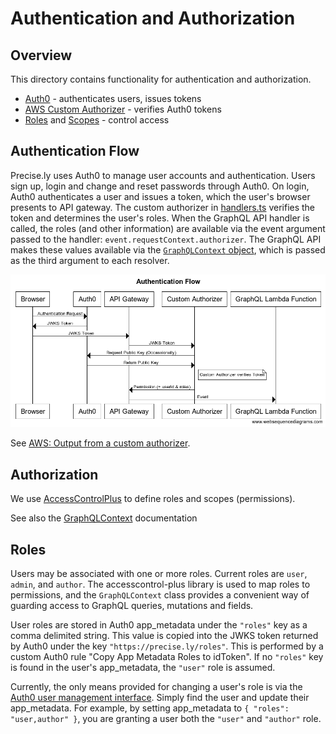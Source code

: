 # Authentication and Authorization

## Overview

This directory contains functionality for authentication and authorization.

* [Auth0](auth0.ts) - authenticates users, issues tokens
* [AWS Custom Authorizer](handlers.ts) - verifies Auth0 tokens
* [Roles](roles.ts) and [Scopes](scopes.ts) - control access

## Authentication Flow
Precise.ly uses Auth0 to manage user accounts and authentication.  Users sign up, login and change and reset passwords through Auth0.
On login, Auth0 authenticates a user and issues a token, which the user's browser presents to API gateway.  The custom authorizer in  [handlers.ts](./handlers.ts) verifies the token and determines the user's roles. When the GraphQL API handler is called, the roles (and other information) are available via the event argument passed to the handler: `event.requestContext.authorizer`.  The GraphQL API makes these values available via the [`GraphQLContext` object](./graphql-context.ts), which is passed as the third argument to each resolver.

![Authentication Flow](docs/auth-flow.png)

See [AWS: Output from a custom authorizer](https://docs.aws.amazon.com/apigateway/latest/developerguide/api-gateway-lambda-authorizer-output.html ).

## Authorization

We use [AccessControlPlus](https://github.com/aneilbaboo/accesscontrol-plus) to define roles and scopes (permissions).

See also the [GraphQLContext](../graphql/README.md) documentation

## Roles

Users may be associated with one or more roles. Current roles are `user`, `admin`, and `author`. The accesscontrol-plus library is used to map roles to permissions, and the `GraphQLContext` class provides a convenient way of guarding access to GraphQL queries, mutations and fields. 

User roles are stored in Auth0 app_metadata under the `"roles"` key as a comma delimited string. This value is copied into the JWKS token returned by Auth0 under the key `"https://precise.ly/roles"`. This is performed by a custom Auth0 rule "Copy App Metadata Roles to idToken". If no `"roles"` key is found in the user's app_metadata, the `"user"` role is assumed. 

Currently, the only means provided for changing a user's role is via the [Auth0 user management interface](https://manage.auth0.com/#/users ). Simply find the user and update their app_metadata. For example, by setting app_metadata to `{ "roles": "user,author" }`, you are granting a user both the `"user"` and `"author"` role.